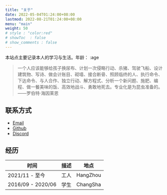 ```yaml
---
title: "关于"
date: 2022-05-04T01:24:00+08:00
lastmod: 2022-08-21T01:24:00+08:00
menu: "main"
weight: 50
# style : "color:red"
# showToc  : false
# show_comments : false
---
```


本站点主要记录本人的学习与生活。年龄： :age


> 一个人应该能够给孩子换尿布、计划一次侵略行动、杀猪、驾驶飞船、设计建筑物、写诗、做会计账目、砌墙、接合断骨、照顾临终的人、执行命令、下达命令、与人合作、独立行动、解方程式、分析一个新问题、施肥、编程、做一餐美味的饭、高效地战斗、勇敢地死去。专业化是为昆虫准备的。——罗伯特·海因莱恩


## 联系方式

* [Email](mailto:bebtterthanme@gmail.com)
* [Github](https://github.com/N-index)
* [Discord](https://discord.com/users/jaufey#9797)

## 经历

|  时间|   描述 | 地点 |
| ----- | :----:  |------- |
| 2021/11 - 至今|    工人    | HangZhou |
| 2016/09 - 2020/06 | 学生      | ChangSha |



